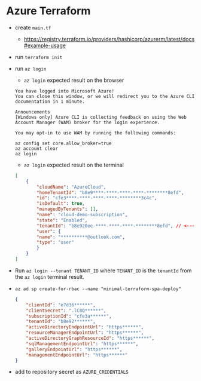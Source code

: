 # Azure Terraform

* create `main.tf`
    * https://registry.terraform.io/providers/hashicorp/azurerm/latest/docs#example-usage
* run `terraform init`
* run `az login`
    * `az login` expected result on the browser
    ```
    You have logged into Microsoft Azure!
    You can close this window, or we will redirect you to the Azure CLI documentation in 1 minute.

    Announcements
    [Windows only] Azure CLI is collecting feedback on using the Web Account Manager (WAM) broker for the login experience.

    You may opt-in to use WAM by running the following commands:

    az config set core.allow_broker=true
    az account clear
    az login

    ```
    * `az login` expected result on the terminal

    ```json
    [
        {
            "cloudName": "AzureCloud",
            "homeTenantId": "b8e9****-****-****-****-********8efd",
            "id": "cfe3****-****-****-****-********3c4c",
            "isDefault": true,
            "managedByTenants": [],
            "name": "cloud-demo-subscription",
            "state": "Enabled",
            "tenantId": "b8e920ee-****-****-****-********8efd", // <--- TENANT_ID
            "user": {
            "name": "**********@outlook.com",
            "type": "user"
            }
        }
    ]
    ```

* Run `az login --tenant TENANT_ID` where `TENANT_ID` is the `tenantId` from the `az login` terminal result.

* `az ad sp create-for-rbac --name "minimal-terraform-spa-deploy"`
    ```json
    {
        "clientId": "e7d36******",
        "clientSecret": ".lC8Q******",
        "subscriptionId": "cfe3a******",
        "tenantId": "b8e92******",
        "activeDirectoryEndpointUrl": "https******",
        "resourceManagerEndpointUrl": "https******",
        "activeDirectoryGraphResourceId": "https******",
        "sqlManagementEndpointUrl": "https******",
        "galleryEndpointUrl": "https******",
        "managementEndpointUrl": "https******"
    }
    ```
* add to repository secret as `AZURE_CREDENTIALS`